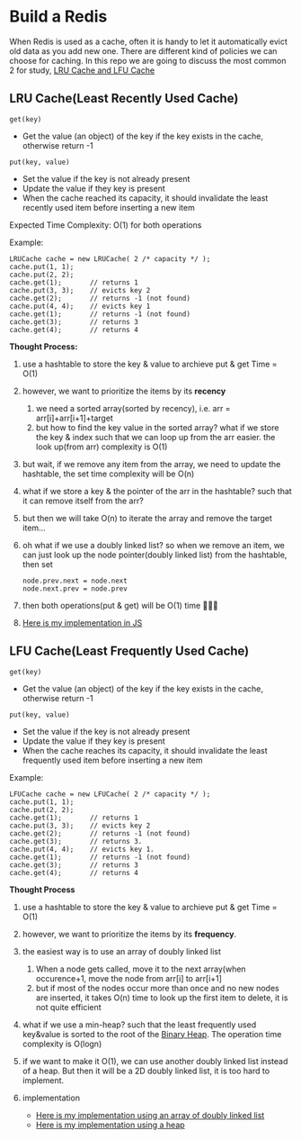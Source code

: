 Build a Redis
===
When Redis is used as a cache, often it is handy to let it automatically evict old data as you add new one. There are different kind of policies we can choose for caching. In this repo we are going to discuss the most common 2 for study, [LRU Cache and LFU Cache](https://redis.io/topics/lru-cache)

LRU Cache(Least Recently Used Cache)
---
`get(key)`
- Get the value (an object) of the key if the key exists in the cache, otherwise return -1

`put(key, value)`
- Set the value if the key is not already present
- Update the value if they key is present
- When the cache reached its capacity, it should invalidate the least recently used item before inserting a new item

Expected Time Complexity: O(1) for both operations

Example:
```
LRUCache cache = new LRUCache( 2 /* capacity */ );
cache.put(1, 1);
cache.put(2, 2);
cache.get(1);       // returns 1
cache.put(3, 3);    // evicts key 2
cache.get(2);       // returns -1 (not found)
cache.put(4, 4);    // evicts key 1
cache.get(1);       // returns -1 (not found)
cache.get(3);       // returns 3
cache.get(4);       // returns 4
```


**Thought Process:**
1. use a hashtable to store the key & value to archieve put & get Time = O(1)
2. however, we want to prioritize the items by its **recency**
    1. we need a sorted array(sorted by recency), i.e. arr = arr[i]+arr[i+1]+target
    2. but how to find the key value in the sorted array? what if we store the key & index such that we can loop up from the arr easier. the look up(from arr) complexity is O(1)
3. but wait, if we remove any item from the array, we need to update the hashtable, the set time complexity will be O(n)
4. what if we store a key & the pointer of the arr in the hashtable? such that it can remove itself from the arr?
5. but then we will take O(n) to iterate the array and remove the target item...
6. oh what if we use a doubly linked list? so when we remove an item, we can just look up the node pointer(doubly linked list) from the hashtable, then set
    ```
    node.prev.next = node.next
    node.next.prev = node.prev
    ```
7. then both operations(put & get) will be O(1) time 🎉🎉🎉

8. [Here is my implementation in JS](./lru-cache.js)

LFU Cache(Least Frequently Used Cache)
---
`get(key)`
- Get the value (an object) of the key if the key exists in the cache, otherwise return -1

`put(key, value)` 
- Set the value if the key is not already present
- Update the value if they key is present
- When the cache reaches its capacity, it should invalidate the least frequently used item before inserting a new item

Example:
```
LFUCache cache = new LFUCache( 2 /* capacity */ );
cache.put(1, 1);
cache.put(2, 2);
cache.get(1);       // returns 1
cache.put(3, 3);    // evicts key 2
cache.get(2);       // returns -1 (not found)
cache.get(3);       // returns 3.
cache.put(4, 4);    // evicts key 1.
cache.get(1);       // returns -1 (not found)
cache.get(3);       // returns 3
cache.get(4);       // returns 4
```

**Thought Process**
1. use a hashtable to store the key & value to archieve put & get Time = O(1)
2. however, we want to prioritize the items by its **frequency**.
3. the easiest way is to use an array of doubly linked list
    1. When a node gets called, move it to the next array(when occurence+1, move the node from arr[i] to arr[i+1]
    2. but if most of the nodes occur more than once and no new nodes are inserted, it takes O(n) time to look up the first item to delete, it is not quite efficient
4. what if we use a min-heap? such that the least frequently used key&value is sorted to the root of the [Binary Heap](https://en.wikipedia.org/wiki/Binary_heap). The operation time complexity is O(logn)
5. if we want to make it O(1), we can use another doubly linked list instead of a heap. But then it will be a 2D doubly linked list, it is too hard to implement.

4. implementation
    - [Here is my implementation using an array of doubly linked list](./lfu-cache.js)
    - [Here is my implementation using a heap](./lfu-cache.js)